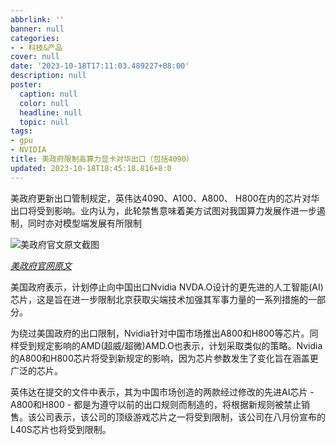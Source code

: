 ```yaml
---
abbrlink: ''
banner: null
categories:
- - 科技&产品
cover: null
date: '2023-10-18T17:11:03.489227+08:00'
description: null
poster:
  caption: null
  color: null
  headline: null
  topic: null
tags:
- gpu
- NVIDIA
title: 美政府限制高算力显卡对华出口（包括4090）
updated: 2023-10-18T18:45:18.816+8:0
---
```

美政府更新出口管制规定，英伟达4090、A100、A800、 H800在内的芯片对华出口将受到影响。业内认为，此轮禁售意味着美方试图对我国算力发展作进一步遏制，同时亦对模型端发展有所限制

![美政府官文原文截图](https://cdn.jsdelivr.net/gh/shangy1yi/picx-images-hosting@master/image.3y9far7o2qo0.webp)

[*美政府官网原文*](https://www.sec.gov/ix?doc=/Archives/edgar/data/1045810/000104581023000217/nvda-20231017.htm)

美国政府表示，计划停止向中国出口Nvidia NVDA.O设计的更先进的人工智能(AI)芯片，这是旨在进一步限制北京获取尖端技术加强其军事力量的一系列措施的一部分。

为绕过美国政府的出口限制，Nvidia针对中国市场推出A800和H800等芯片。同样受到规定影响的AMD(超威/超微)AMD.O也表示，计划采取类似的策略。Nvidia的A800和H800芯片将受到新规定的影响，因为芯片参数发生了变化旨在涵盖更广泛的芯片。

英伟达在提交的文件中表示，其为中国市场创造的两款经过修改的先进AI芯片 - A800和H800 - 都是为遵守以前的出口规则而制造的，将根据新规则被禁止销售。该公司表示，该公司的顶级游戏芯片之一将受到限制，该公司在八月份宣布的L40S芯片也将受到限制。


